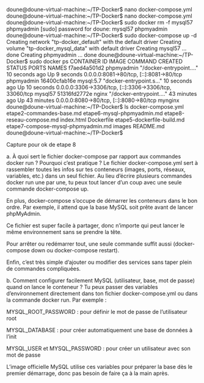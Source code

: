 doune@doune-virtual-machine:~/TP-Docker$ nano docker-compose.yml
doune@doune-virtual-machine:~/TP-Docker$ nano docker-compose.yml
doune@doune-virtual-machine:~/TP-Docker$ sudo docker rm -f mysql57 phpmyadmin
[sudo] password for doune: 
mysql57
phpmyadmin
doune@doune-virtual-machine:~/TP-Docker$ sudo docker-compose up -d
Creating network "tp-docker_default" with the default driver
Creating volume "tp-docker_mysql_data" with default driver
Creating mysql57 ... done
Creating phpmyadmin ... done
doune@doune-virtual-machine:~/TP-Docker$ sudo docker ps
CONTAINER ID   IMAGE        COMMAND                  CREATED          STATUS          PORTS                                                    NAMES
f7aed4a501d2   phpmyadmin   "/docker-entrypoint.…"   10 seconds ago   Up 9 seconds    0.0.0.0:8081->80/tcp, [::]:8081->80/tcp                  phpmyadmin
16400cfab16e   mysql:5.7    "docker-entrypoint.s…"   10 seconds ago   Up 10 seconds   0.0.0.0:3306->3306/tcp, [::]:3306->3306/tcp, 33060/tcp   mysql57
51316fd2772e   nginx        "/docker-entrypoint.…"   43 minutes ago   Up 43 minutes   0.0.0.0:8080->80/tcp, [::]:8080->80/tcp                  mynginx
doune@doune-virtual-machine:~/TP-Docker$ ls
docker-compose.yml  etape2-commandes-base.md    etape6-mysql-phpmyadmin.md          etape8-reseau-compose.md  index.html
Dockerfile          etape5-dockerfile-build.md  etape7-compose-mysql-phpmyadmin.md  images                    README.md
doune@doune-virtual-machine:~/TP-Docker$ 

Capture pour ok de etape 8

a. À quoi sert le fichier docker-compose par rapport aux commandes docker run ? Pourquoi c’est pratique ?
Le fichier docker-compose.yml sert à rassembler toutes les infos sur tes conteneurs (images, ports, réseaux, variables, etc.) dans un seul fichier.
Au lieu d’écrire plusieurs commandes docker run une par une, tu peux tout lancer d’un coup avec une seule commande docker-compose up.

En plus, docker-compose s’occupe de démarrer les conteneurs dans le bon ordre. Par exemple, il attend que la base MySQL soit prête avant de lancer phpMyAdmin.

Ce fichier est super facile à partager, donc n’importe qui peut lancer le même environnement sans se prendre la tête.

Pour arrêter ou redémarrer tout, une seule commande suffit aussi (docker-compose down ou docker-compose restart).

Enfin, c’est très simple d’ajouter ou modifier des services sans taper plein de commandes compliquées.

b. Comment configurer facilement MySQL (utilisateur, base, mot de passe) quand on lance le conteneur ?
Tu peux passer des variables d’environnement directement dans ton fichier docker-compose.yml ou dans la commande docker run. Par exemple :

MYSQL_ROOT_PASSWORD : pour définir le mot de passe de l’utilisateur root

MYSQL_DATABASE : pour créer automatiquement une base de données à l’init

MYSQL_USER et MYSQL_PASSWORD : pour créer un utilisateur avec son mot de passe

L’image officielle MySQL utilise ces variables pour préparer la base dès le premier démarrage, donc pas besoin de faire ça à la main après.
